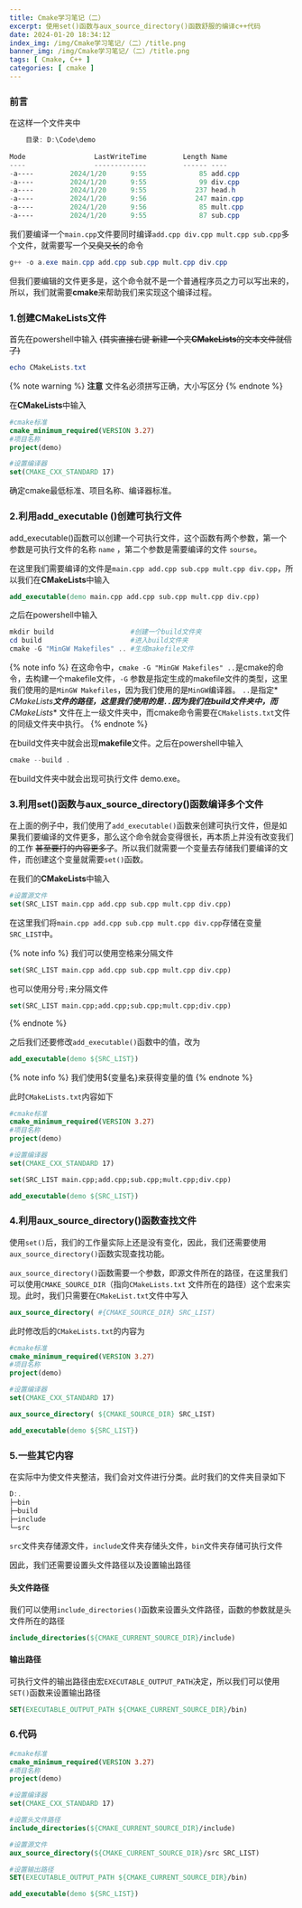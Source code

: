 ```yaml
---
title: Cmake学习笔记（二）
excerpt: 使用set()函数与aux_source_directory()函数舒服的编译c++代码
date: 2024-01-20 18:34:12
index_img: /img/Cmake学习笔记/（二）/title.png
banner_img: /img/Cmake学习笔记/（二）/title.png
tags: [ Cmake, C++ ]
categories: [ cmake ]
---
```


### 前言

在这样一个文件夹中

```powershell
    目录: D:\Code\demo
    
Mode                 LastWriteTime         Length Name
----                 -------------         ------ ----
-a----         2024/1/20      9:55             85 add.cpp
-a----         2024/1/20      9:55             99 div.cpp
-a----         2024/1/20      9:55            237 head.h
-a----         2024/1/20      9:56            247 main.cpp
-a----         2024/1/20      9:56             85 mult.cpp
-a----         2024/1/20      9:55             87 sub.cpp
```

我们要编译一个`main.cpp`文件要同时编译`add.cpp div.cpp mult.cpp sub.cpp`多个文件，就需要写一个~~又臭又长~~的命令

```powershell
g++ -o a.exe main.cpp add.cpp sub.cpp mult.cpp div.cpp
```

但我们要编辑的文件更多是，这个命令就不是一个普通程序员之力可以写出来的，
所以，我们就需要**cmake**来帮助我们来实现这个编译过程。

### 1.创建CMakeLists文件

首先在powershell中输入 ~~(其实直接右键 新建一个夹**CMakeLists**的文本文件就信了)~~

```powershell
echo CMakeLists.txt
```

{% note warning %}
**注意**
文件名必须拼写正确，大小写区分
{% endnote %}

在**CMakeLists**中输入

```cmake
#cmake标准
cmake_minimum_required(VERSION 3.27)
#项目名称
project(demo)

#设置编译器
set(CMAKE_CXX_STANDARD 17)
```

确定cmake最低标准、项目名称、编译器标准。

### 2.利用add_executable ()创建可执行文件

add_executable()函数可以创建一个可执行文件，这个函数有两个参数，第一个参数是可执行文件的名称 `name`
，第二个参数是需要编译的文件 `sourse`。

在这里我们需要编译的文件是`main.cpp add.cpp sub.cpp mult.cpp div.cpp`，所以我们在**CMakeLists**中输入

```cmake
add_executable(demo main.cpp add.cpp sub.cpp mult.cpp div.cpp)
```

之后在powershell中输入

```powershell
mkdir build                   #创建一个build文件夹
cd build                      #进入build文件夹
cmake -G "MinGW Makefiles" .. #生成makefile文件
```

{% note info %}
在这命令中，`cmake -G "MinGW Makefiles" ..`是cmake的命令，去构建一个makefile文件，`-G`
参数是指定生成的makefile文件的类型，这里我们使用的是`MinGW Makefiles`，因为我们使用的是`MinGW`编译器。 `..`是指定*
*CMakeLists**文件的路径，这里我们使用的是`..`因为我们在build文件夹中，而**CMakeLists**
文件在上一级文件夹中，而cmake命令需要在`CMakelists.txt`文件的同级文件夹中执行。
{% endnote %}

在build文件夹中就会出现**makefile**文件。之后在powershell中输入

```powershell
cmake --build .
```

在build文件夹中就会出现可执行文件 demo.exe。

### 3.利用set()函数与aux_source_directory()函数编译多个文件

在上面的例子中，我们使用了`add_executable()`函数来创建可执行文件，但是如果我们要编译的文件更多，那么这个命令就会变得很长，再本质上并没有改变我们的工作
~~甚至要打的内容更多了~~。所以我们就需要一个变量去存储我们要编译的文件，而创建这个变量就需要`set()`函数。

在我们的**CMakeLists**中输入

```cmake
#设置源文件
set(SRC_LIST main.cpp add.cpp sub.cpp mult.cpp div.cpp)
```

在这里我们将`main.cpp add.cpp sub.cpp mult.cpp div.cpp`存储在变量`SRC_LIST`中。

{% note info %}
我们可以使用空格来分隔文件

```cmake
set(SRC_LIST main.cpp add.cpp sub.cpp mult.cpp div.cpp)
```

也可以使用分号`;`来分隔文件

```cmake
set(SRC_LIST main.cpp;add.cpp;sub.cpp;mult.cpp;div.cpp)
```

{% endnote %}

之后我们还要修改`add_executable()`函数中的值，改为

```cmake
add_executable(demo ${SRC_LIST})
```

{% note info %}
我们使用${变量名}来获得变量的值
{% endnote %}

此时`CMakeLists.txt`内容如下

```cmake
#cmake标准
cmake_minimum_required(VERSION 3.27)
#项目名称
project(demo)

#设置编译器
set(CMAKE_CXX_STANDARD 17)

set(SRC_LIST main.cpp;add.cpp;sub.cpp;mult.cpp;div.cpp)

add_executable(demo ${SRC_LIST})
```

### 4.利用aux_source_directory()函数查找文件

使用`set()`后，我们的工作量实际上还是没有变化，因此，我们还需要使用`aux_source_directory()`函数实现查找功能。

`aux_source_directory()`函数需要一个参数，即源文件所在的路径，在这里我们可以使用`CMAKE_SOURCE_DIR`（指向`CMakeLists.txt`
文件所在的路径）这个宏来实现。此时，我们只需要在`CMakeList.txt`文件中写入

```cmake
aux_source_directory( #{CMAKE_SOURCE_DIR} SRC_LIST)
```

此时修改后的`CMakeLists.txt`的内容为

```cmake
#cmake标准
cmake_minimum_required(VERSION 3.27)
#项目名称
project(demo)

#设置编译器
set(CMAKE_CXX_STANDARD 17)

aux_source_directory( ${CMAKE_SOURCE_DIR} SRC_LIST)

add_executable(demo ${SRC_LIST})
```

### 5.一些其它内容

在实际中为使文件夹整洁，我们会对文件进行分类。此时我们的文件夹目录如下

```powershell
D:.
├─bin
├─build
├─include
└─src
```

`src`文件夹存储源文件，`include`文件夹存储头文件，`bin`文件夹存储可执行文件

因此，我们还需要设置头文件路径以及设置输出路径

#### 头文件路径

我们可以使用`include_directories()`函数来设置头文件路径，函数的参数就是头文件所在的路径

```cmake
include_directories(${CMAKE_CURRENT_SOURCE_DIR}/include)
```

#### 输出路径

可执行文件的输出路径由宏`EXECUTABLE_OUTPUT_PATH`决定，所以我们可以使用`SET()`函数来设置输出路径

```cmake
SET(EXECUTABLE_OUTPUT_PATH ${CMAKE_CURRENT_SOURCE_DIR}/bin)
```

### 6.代码

```cmake
#cmake标准
cmake_minimum_required(VERSION 3.27)
#项目名称
project(demo)

#设置编译器
set(CMAKE_CXX_STANDARD 17)

#设置头文件路径
include_directories(${CMAKE_CURRENT_SOURCE_DIR}/include)

#设置源文件
aux_source_directory(${CMAKE_CURRENT_SOURCE_DIR}/src SRC_LIST)

#设置输出路径
SET(EXECUTABLE_OUTPUT_PATH ${CMAKE_CURRENT_SOURCE_DIR}/bin)

add_executable(demo ${SRC_LIST})
```